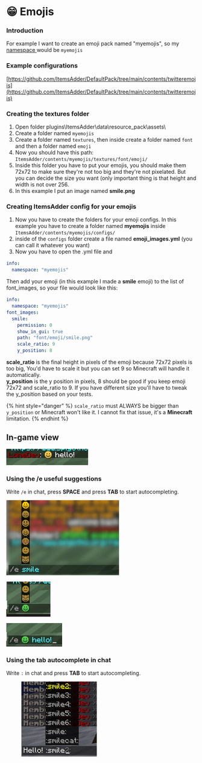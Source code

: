 # 😁 Emojis

### Introduction

For example I want to create an emoji pack named "myemojis", so my [namespace ](broken-reference)would be `myemojis`

### Example configurations

[https://github.com/ItemsAdder/DefaultPack/tree/main/contents/twitteremojis](https://github.com/ItemsAdder/DefaultPack/tree/main/contents/twitteremojis)

### Creating the textures folder

1. Open folder plugins\ItemsAdder\data\resource\_pack\assets\\
2. Create a folder named `myemojis`
3. Create a folder named `textures`, then inside create a folder named `font` and then a folder named `emoji`
4. Now you should have this path: `ItemsAdder/contents/myemojis/textures/font/emoji/`
5. Inside this folder you have to put your emojis, you should make them 72x72 to make sure they're not too big and they're not pixelated. But you can decide the size you want (only important thing is that height and width is not over 256.
6. In this example I put an image named **smile.png**

### Creating ItemsAdder config for your emojis

1. Now you have to create the folders for your emoji configs. In this example you have to create a folder named **myemojis** inside `ItemsAdder/contents/myemojis/configs/`
2. inside of the `configs` folder create a file named **emoji\_images.yml** (you can call it whatever you want)
3. Now you have to open the .yml file and

```yaml
info:
  namespace: "myemojis"
```

Then add your emoji (in this example I made a **smile** emoji) to the list of font\_images, so your file would look like this:

```yaml
info:
  namespace: "myemojis"
font_images:
  smile:
    permission: 0
    show_in_gui: true
    path: "font/emoji/smile.png"
    scale_ratio: 9
    y_position: 8
```

**scale\_ratio** is the final height in pixels of the emoji because 72x72 pixels is too big, You'd have to scale it but you can set 9 so Minecraft will handle it automatically.\
**y\_position** is the y position in pixels, 8 should be good if you keep emoji 72x72 and scale\_ratio to 9. If you have different size you'll have to tweak the y\_position based on your tests.

{% hint style="danger" %}
`scale_ratio` must ALWAYS be bigger than `y_position` or Minecraft won't like it. I cannot fix that issue, it's a **Minecraft** limitation.
{% endhint %}

## In-game view

![](<../../../.gitbook/assets/immagine (116) (3) (2).png>)

### Using the /e useful suggestions

Write `/e` in chat, press **SPACE** and press **TAB** to start autocompleting.

![](<../../../.gitbook/assets/immagine (49).png>)

![](<../../../.gitbook/assets/immagine (46).png>)

![](<../../../.gitbook/assets/immagine (68).png>)

### Using the tab autocomplete in chat

Write `:` in chat and press **TAB** to start autocompleting.

<figure><img src="../../../.gitbook/assets/emoji_autocomplete_chat.png" alt=""><figcaption></figcaption></figure>
